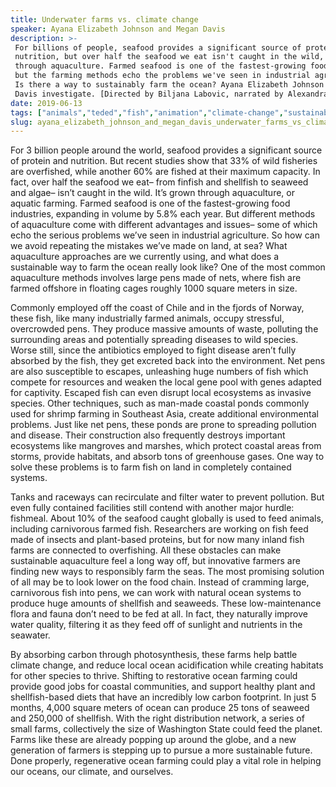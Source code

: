 ```yaml
---
title: Underwater farms vs. climate change
speaker: Ayana Elizabeth Johnson and Megan Davis
description: >-
 For billions of people, seafood provides a significant source of protein and
 nutrition, but over half the seafood we eat isn't caught in the wild, it's grown
 through aquaculture. Farmed seafood is one of the fastest-growing food industries,
 but the farming methods echo the problems we've seen in industrial agriculture.
 Is there a way to sustainably farm the ocean? Ayana Elizabeth Johnson and Megan
 Davis investigate. [Directed by Biljana Labovic, narrated by Alexandra Panzer].
date: 2019-06-13
tags: ["animals","teded","fish","animation","climate-change","sustainability","innovation","infrastructure","invention","technology","public-health","oceans","food","farming"]
slug: ayana_elizabeth_johnson_and_megan_davis_underwater_farms_vs_climate_change
---
```


For 3 billion people around the world, seafood provides a significant source of protein
and nutrition. But recent studies show that 33% of wild fisheries are overfished, while
another 60% are fished at their maximum capacity. In fact, over half the seafood we eat–
from finfish and shellfish to seaweed and algae– isn’t caught in the wild. It’s grown
through aquaculture, or aquatic farming. Farmed seafood is one of the fastest-growing
food industries, expanding in volume by 5.8% each year. But different methods of
aquaculture come with different advantages and issues– some of which echo the serious
problems we’ve seen in industrial agriculture. So how can we avoid repeating the mistakes
we’ve made on land, at sea? What aquaculture approaches are we currently using, and what
does a sustainable way to farm the ocean really look like? One of the most common
aquaculture methods involves large pens made of nets, where fish are farmed offshore in
floating cages roughly 1000 square meters in size.

Commonly employed off the coast of Chile and in the fjords of Norway, these fish, like
many industrially farmed animals, occupy stressful, overcrowded pens. They produce
massive amounts of waste, polluting the surrounding areas and potentially spreading
diseases to wild species. Worse still, since the antibiotics employed to fight disease
aren’t fully absorbed by the fish, they get excreted back into the environment. Net pens
are also susceptible to escapes, unleashing huge numbers of fish which compete for
resources and weaken the local gene pool with genes adapted for captivity. Escaped fish
can even disrupt local ecosystems as invasive species. Other techniques, such as man-made
coastal ponds commonly used for shrimp farming in Southeast Asia, create additional
environmental problems. Just like net pens, these ponds are prone to spreading pollution
and disease. Their construction also frequently destroys important ecosystems like
mangroves and marshes, which protect coastal areas from storms, provide habitats, and
absorb tons of greenhouse gases. One way to solve these problems is to farm fish on land
in completely contained systems.

Tanks and raceways can recirculate and filter water to prevent pollution. But even fully
contained facilities still contend with another major hurdle: fishmeal. About 10% of the
seafood caught globally is used to feed animals, including carnivorous farmed fish.
Researchers are working on fish feed made of insects and plant-based proteins, but for
now many inland fish farms are connected to overfishing. All these obstacles can make
sustainable aquaculture feel a long way off, but innovative farmers are finding new ways
to responsibly farm the seas. The most promising solution of all may be to look lower on
the food chain. Instead of cramming large, carnivorous fish into pens, we can work with
natural ocean systems to produce huge amounts of shellfish and seaweeds. These
low-maintenance flora and fauna don’t need to be fed at all. In fact, they naturally
improve water quality, filtering it as they feed off of sunlight and nutrients in the
seawater.

By absorbing carbon through photosynthesis, these farms help battle climate change, and
reduce local ocean acidification while creating habitats for other species to
thrive. Shifting to restorative ocean farming could provide good jobs for coastal
communities, and support healthy plant and shellfish-based diets that have an incredibly 
low carbon footprint. In just 5 months, 4,000 square meters of ocean can produce 25 tons
of seaweed and 250,000 of shellfish. With the right distribution network, a series of
small farms, collectively the size of Washington State could feed the planet. Farms like
these are already popping up around the globe, and a new generation of farmers is 
stepping up to pursue a more sustainable future. Done properly, regenerative ocean farming
could play a vital role in helping our oceans, our climate, and ourselves.

<!--
ad_duration=0
event="TED-Ed"
external_start_time=0
intro_duration=0
is_subtitle_required="False"
is_talk_featured="False"
language="en"
language_swap="False"
native_language="en"
number_of_related_talks=6
number_of_speakers=1
number_of_subtitled_videos=0
number_of_tags=14
number_of_talk_download_languages=20
number_of_talk_more_resources=0
number_of_talk_recommendations=0
number_of_talks_take_actions=0
post_ad_duration=0
published_timestamp="2019-06-17 21:17:50"
recording_date="2019-06-13"
speaker_description="Marine biologist"
speaker_is_published=1
speaker_name="Ayana Elizabeth Johnson and Megan Davis"
talk_name="Underwater farms vs. climate change"
talks_tags=["animals","teded","fish","animation","climate-change","sustainability","innovation","infrastructure","invention","technology","public-health","oceans","food","farming"]
url_photo_speaker="https://pe.tedcdn.com/images/ted/dc658756a3a9d3ef7e9ffe5f8e19b83ffc4d4414_254x191.jpg"
url_photo_talk="https://s3.amazonaws.com/talkstar-photos/uploads/59141604-9c97-40f1-a993-e5524401deff/aquacultureTextless.jpg"
url_webpage="https://www.ted.com/talks/ayana_elizabeth_johnson_and_megan_davis_underwater_farms_vs_climate_change"
video_type_name="TED-Ed Original"
-->